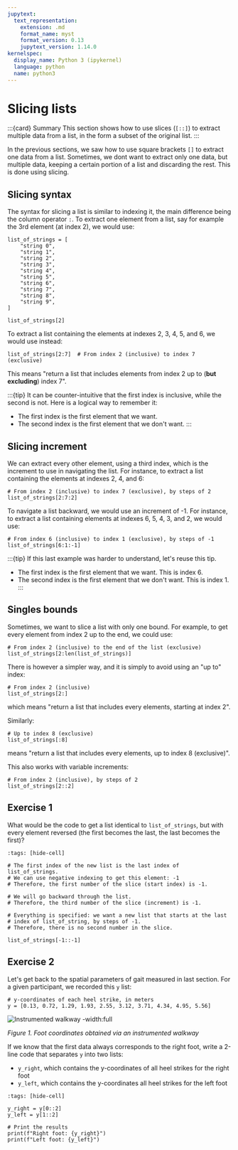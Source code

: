```yaml
---
jupytext:
  text_representation:
    extension: .md
    format_name: myst
    format_version: 0.13
    jupytext_version: 1.14.0
kernelspec:
  display_name: Python 3 (ipykernel)
  language: python
  name: python3
---
```


# Slicing lists

:::{card} Summary
This section shows how to use slices (`[::]`) to extract multiple data from a list, in the form a subset of the original list.
:::

In the previous sections, we saw how to use square brackets `[]` to extract one data from a list. Sometimes, we dont want to extract only one data, but multiple data, keeping a certain portion of a list and discarding the rest. This is done using slicing.

## Slicing syntax

The syntax for slicing a list is similar to indexing it, the main difference being the column operator `:`. To extract one element from a list, say for example the 3rd element (at index 2), we would use:

```{code-cell}
list_of_strings = [
    "string 0",
    "string 1",
    "string 2",
    "string 3",
    "string 4",
    "string 5",
    "string 6",
    "string 7",
    "string 8",
    "string 9",
]

list_of_strings[2]
```

To extract a list containing the elements at indexes 2, 3, 4, 5, and 6, we would use instead:

```{code-cell}
list_of_strings[2:7]  # From index 2 (inclusive) to index 7 (exclusive)
```

This means "return a list that includes elements from index 2 up to (**but excluding**) index 7".

:::{tip}
It can be counter-intuitive that the first index is inclusive, while the second is not. Here is a logical way to remember it:
- The first index is the first element that we want.
- The second index is the first element that we don't want.
:::

## Slicing increment

We can extract every other element, using a third index, which is the increment to use in navigating the list. For instance, to extract a list containing the elements at indexes 2, 4, and 6:

```{code-cell}
# From index 2 (inclusive) to index 7 (exclusive), by steps of 2
list_of_strings[2:7:2]
```

To navigate a list backward, we would use an increment of -1. For instance, to extract a list containing elements at indexes 6, 5, 4, 3, and 2, we would use:

```{code-cell}
# From index 6 (inclusive) to index 1 (exclusive), by steps of -1
list_of_strings[6:1:-1]
```

:::{tip}
If this last example was harder to understand, let's reuse this tip.
- The first index is the first element that we want. This is index 6.
- The second index is the first element that we don't want. This is index 1.
:::

## Singles bounds

Sometimes, we want to slice a list with only one bound. For example, to get every element from index 2 up to the end, we could use:

```{code-cell}
# From index 2 (inclusive) to the end of the list (exclusive)
list_of_strings[2:len(list_of_strings)]
```

There is however a simpler way, and it is simply to avoid using an "up to" index:

```{code-cell}
# From index 2 (inclusive)
list_of_strings[2:]
```

which means "return a list that includes every elements, starting at index 2".

Similarly:

```{code-cell}
# Up to index 8 (exclusive)
list_of_strings[:8]
```

means "return a list that includes every elements, up to index 8 (exclusive)".

This also works with variable increments:

```{code-cell}
# From index 2 (inclusive), by steps of 2
list_of_strings[2::2]
```


## Exercise 1

What would be the code to get a list identical to `list_of_strings`, but with every element reversed (the first becomes the last, the last becomes the first)?

```{code-cell} ipython3
:tags: [hide-cell]

# The first index of the new list is the last index of list_of_strings.
# We can use negative indexing to get this element: -1
# Therefore, the first number of the slice (start index) is -1.

# We will go backward through the list.
# Therefore, the third number of the slice (increment) is -1.

# Everything is specified: we want a new list that starts at the last
# index of list_of_string, by steps of -1.
# Therefore, there is no second number in the slice.

list_of_strings[-1::-1]
```


## Exercise 2

Let's get back to the spatial parameters of gait measured in last section. For a given participant, we recorded this `y` list:

```{code-cell}
# y-coordinates of each heel strike, in meters
y = [0.13, 0.72, 1.29, 1.93, 2.55, 3.12, 3.71, 4.34, 4.95, 5.56]
```

![Instrumented walkway -width:full](_static/images/instrumented_walkway.png)

*Figure 1. Foot coordinates obtained via an instrumented walkway*

If we know that the first data always corresponds to the right foot, write a 2-line code that separates `y` into two lists:
- `y_right`, which contains the y-coordinates of all heel strikes for the right foot
- `y_left`, which contains the y-coordinates all heel strikes for the left foot

```{code-cell} ipython3
:tags: [hide-cell]

y_right = y[0::2]
y_left = y[1::2]

# Print the results
print(f"Right foot: {y_right}")
print(f"Left foot: {y_left}")
```

